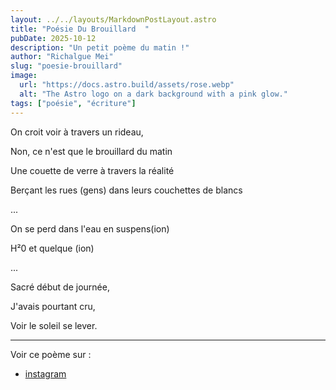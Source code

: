 ```yaml
---
layout: ../../layouts/MarkdownPostLayout.astro
title: "Poésie Du Brouillard  "
pubDate: 2025-10-12
description: "Un petit poème du matin !"
author: "Richalgue Mei"
slug: "poesie-brouillard"
image:
  url: "https://docs.astro.build/assets/rose.webp"
  alt: "The Astro logo on a dark background with a pink glow."
tags: ["poésie", "écriture"]
---
```


On croit voir à travers un rideau,

Non, ce n'est que le brouillard du matin

Une couette de verre à travers la réalité

Berçant les rues (gens) dans leurs couchettes de blancs

...

On se perd dans l'eau en suspens(ion)

H²0 et quelque (ion)

...

Sacré début de journée,

J'avais pourtant cru,

Voir le soleil se lever.

---

Voir ce poème sur :

- [instagram](https://www.instagram.com/p/DPvmW1biOBE/?utm_source=ig_web_copy_link&igsh=MzRlODBiNWFlZA==)
